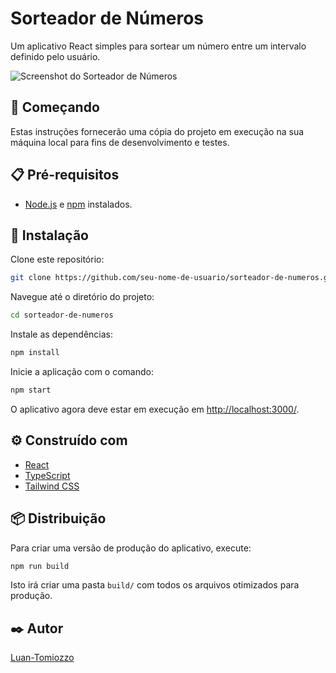 # Sorteador de Números

Um aplicativo React simples para sortear um número entre um intervalo definido pelo usuário.

![Screenshot do Sorteador de Números](url-da-imagem-do-projeto-aqui)

## 🚀 Começando

Estas instruções fornecerão uma cópia do projeto em execução na sua máquina local para fins de desenvolvimento e testes.

## 📋 Pré-requisitos

- [Node.js](https://nodejs.org/) e [npm](https://www.npmjs.com/) instalados.

## 🔧 Instalação

Clone este repositório:
```bash
git clone https://github.com/seu-nome-de-usuario/sorteador-de-numeros.git
```

Navegue até o diretório do projeto:


```bash
cd sorteador-de-numeros
```

Instale as dependências:
```bash
npm install
```

Inicie a aplicação com o comando:
```bash
npm start
```


O aplicativo agora deve estar em execução em [http://localhost:3000/](http://localhost:3000/).

## ⚙️ Construído com

- [React](https://reactjs.org/)
- [TypeScript](https://www.typescriptlang.org/)
- [Tailwind CSS](https://tailwindcss.com/)

## 📦 Distribuição

Para criar uma versão de produção do aplicativo, execute:

```bash
npm run build
```

Isto irá criar uma pasta `build/` com todos os arquivos otimizados para produção.

## ✒️ Autor

[Luan-Tomiozzo](https://github.com/Luan-Tomiozzo)
